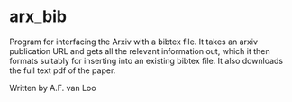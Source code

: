 arx_bib
=======

Program for interfacing the Arxiv with a bibtex file. It takes an arxiv publication URL and gets all the relevant information out, which it then formats suitably for inserting into an existing bibtex file. It also downloads the full text pdf of the paper.

Written by A.F. van Loo
